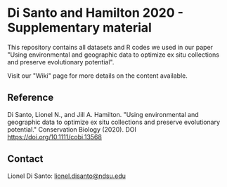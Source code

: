 # Di Santo and Hamilton 2020 - Supplementary material
This repository contains all datasets and R codes we used in our paper "Using environmental and geographic data to optimize ex situ collections and preserve evolutionary potential".

Visit our "Wiki" page for more details on the content available.

## Reference
Di Santo, Lionel N., and Jill A. Hamilton. "Using environmental and geographic data to optimize ex situ collections and preserve evolutionary potential." Conservation Biology (2020). DOI https://doi.org/10.1111/cobi.13568

## Contact
Lionel Di Santo: lionel.disanto@ndsu.edu
